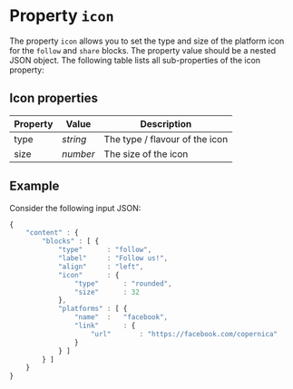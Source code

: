 # Property `icon`

The property `icon` allows you to set the type and size of the platform icon
for the `follow` and `share` blocks. The property value should be a nested JSON object. 
The following table lists all sub-properties of the icon property:

## Icon properties

| Property | Value | Description                                     |
|:---------|-------|-------------------------------------------------|
| type | _string_ | The type / flavour of the icon      |
| size | _number_ | The size of the icon          |


## Example

Consider the following input JSON:

```javascript
{
    "content" : {
        "blocks" : [ {
            "type"      : "follow",
            "label"     : "Follow us!",
            "align"     : "left",
            "icon"      : {
                "type"      : "rounded",
                "size"      : 32
            },
            "platforms" : [ {
                "name"  :   "facebook",
                "link"      : {
                    "url"       : "https://facebook.com/copernica"
                }
            } ]
        } ]
    }
}
```
